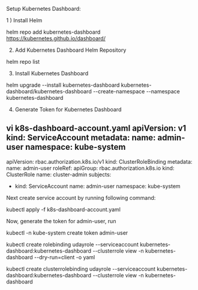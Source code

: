 Setup Kubernetes Dashboard:



1 ) Install Helm

helm repo add kubernetes-dashboard https://kubernetes.github.io/dashboard/

2) Add Kubernetes Dashboard Helm Repository

helm repo list

3) Install Kubernetes Dashboard

helm upgrade --install kubernetes-dashboard kubernetes-dashboard/kubernetes-dashboard --create-namespace --namespace kubernetes-dashboard

4)  Generate Token for Kubernetes Dashboard

 vi k8s-dashboard-account.yaml
apiVersion: v1
kind: ServiceAccount
metadata:
  name: admin-user
  namespace: kube-system
---
apiVersion: rbac.authorization.k8s.io/v1
kind: ClusterRoleBinding
metadata:
  name: admin-user
roleRef:
  apiGroup: rbac.authorization.k8s.io
  kind: ClusterRole
  name: cluster-admin
subjects:
- kind: ServiceAccount
  name: admin-user
  namespace: kube-system

Next create service account by running following command:

kubectl apply -f k8s-dashboard-account.yaml

Now, generate the token for admin-user, run

kubectl -n kube-system  create token admin-user

kubectl create rolebinding udayrole --serviceaccount kubernetes-dashboard:kubernetes-dashboard --clusterrole view -n kubernetes-dashboard --dry-run=client -o yaml

kubectl create clusterrolebinding udayrole --serviceaccount kubernetes-dashboard:kubernetes-dashboard --clusterrole view -n kubernetes-dashboard



